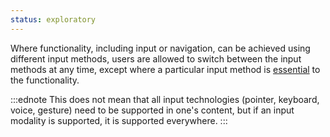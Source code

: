 ```yaml
---
status: exploratory
---
```


Where functionality, including input or navigation, can be achieved using different input methods, users are allowed to switch between the input methods at any time, except where a particular input method is [essential](#dfn-essential-exception) to the functionality.

:::ednote
This does not mean that all input technologies (pointer, keyboard, voice, gesture) need to be supported in one's content, but if an input modality is supported, it is supported everywhere.
:::
